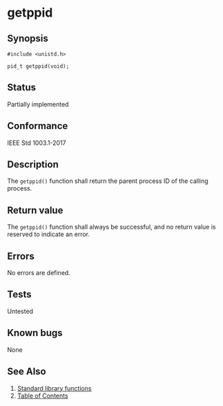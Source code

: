 # getppid

## Synopsis

`#include <unistd.h>`

`pid_t getppid(void);`

## Status

Partially implemented

## Conformance

IEEE Std 1003.1-2017

## Description

The `getppid()` function shall return the parent process ID of the calling process.

## Return value

The `getppid()` function shall always be successful, and no return value is reserved to indicate an error.

## Errors

No errors are defined.

## Tests

Untested

## Known bugs

None

## See Also

1. [Standard library functions](../README.md)
2. [Table of Contents](../../../README.md)
